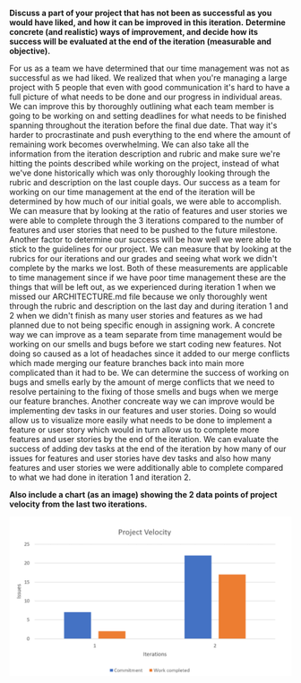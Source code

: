 **Discuss a part of your project that has not been as successful as you would have liked, and how it can be improved in this iteration.**
**Determine concrete (and realistic) ways of improvement, and decide how its success will be evaluated at the end of the iteration (measurable and objective).**

For us as a team we have determined that our time management was not as successful as we had liked. We realized that when you're managing a large project with 5 people that even with good communication it's hard to have a full picture of what needs to be done and our progress in individual areas. We can improve this by thoroughly outlining what each team member is going to be working on and setting deadlines for what needs to be finished spanning throughout the iteration before the final due date. That way it's harder to procrastinate and push everything to the end where the amount of remaining work becomes overwhelming. We can also take all the information from the iteration description and rubric and make sure we're hitting the points described while working on the project, instead of what we've done historically which was only thoroughly looking through the rubric and description on the last couple days. Our success as a team for working on our time management at the end of the iteration will be determined by how much of our initial goals, we were able to accomplish. We can measure that by looking at the ratio of features and user stories we were able to complete through the 3 iterations compared to the number of features and user stories that need to be pushed to the future milestone. Another factor to determine our success will be how well we were able to stick to the guidelines for our project. We can measure that by looking at the rubrics for our iterations and our grades and seeing what work we didn't complete by the marks we lost. Both of these measurements are applicable to time management since if we have poor time management these are the things that will be left out, as we experienced during iteration 1 when we missed our ARCHITECTURE.md file because we only thoroughly went through the rubric and description on the last day and during iteration 1 and 2 when we didn't finish as many user stories and features as we had planned due to not being specific enough in assigning work. A concrete way we can improve as a team separate from time management would be working on our smells and bugs before we start coding new features. Not doing so caused as a lot of headaches since it added to our merge conflicts which made merging our feature branches back into main more complicated than it had to be. We can determine the success of working on bugs and smells early by the amount of merge conflicts that we need to resolve pertaining to the fixing of those smells and bugs when we merge our feature branches. Another concreate way we can improve would be implementing dev tasks in our features and user stories. Doing so would allow us to visualize more easily what needs to be done to implement a feature or user story which would in turn allow us to complete more features and user stories by the end of the iteration. We can evaluate the success of adding dev tasks at the end of the iteration by how many of our issues for features and user stories have dev tasks and also how many features and user stories we were additionally able to complete compared to what we had done in iteration 1 and iteration 2. 


**Also include a chart (as an image) showing the 2 data points of project velocity from the last two iterations.**

![Our Project Velocity](orderupvel.png "Velocity")
